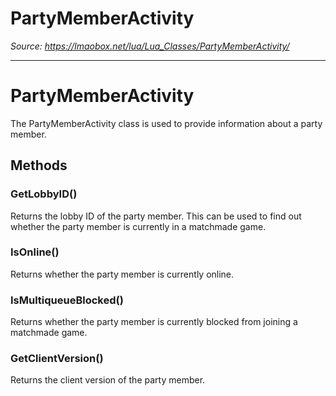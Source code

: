 # PartyMemberActivity

*Source: https://lmaobox.net/lua/Lua_Classes/PartyMemberActivity/*

---



# PartyMemberActivity


The PartyMemberActivity class is used to provide information about a party member.


## Methods


### GetLobbyID()


Returns the lobby ID of the party member. This can be used to find out whether the party member is currently in a matchmade game.


### IsOnline()


Returns whether the party member is currently online.


### IsMultiqueueBlocked()


Returns whether the party member is currently blocked from joining a matchmade game.


### GetClientVersion()


Returns the client version of the party member.



